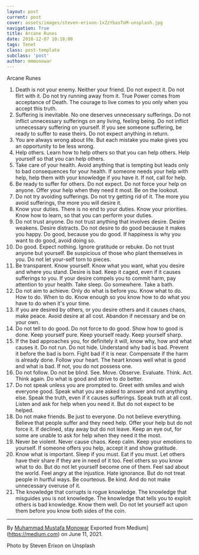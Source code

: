 ```yaml
---
layout: post
current: post
cover: assets/images/steven-erixon-1xZzYbasToM-unsplash.jpg
navigation: True
title: Arcane Runes
date: 2018-12-07 10:18:00
tags: Tenet
class: post-template
subclass: 'post'
author: mmmonowar
---
```


Arcane Runes

1.  Death is not your enemy. Neither your friend. Do not expect it. Do
    not flirt with it. Do not try running away from it. True Power comes
    from acceptance of Death. The courage to live comes to you only when
    you accept this truth.
2.  Suffering is inevitable. No one deserves unnecessary sufferings. Do
    not inflict unnecessary sufferings on any living, feeling being. Do
    not inflict unnecessary suffering on yourself. If you see someone
    suffering, be ready to suffer to ease theirs. Do not expect anything
    in return.
3.  You are always wrong about life. But each mistake you make gives
    you an opportunity to be less wrong.
4.  Help others. Learn how to help others so that you can help others.
    Help yourself so that you can help others.
5.  Take care of your health. Avoid anything that is tempting but leads
    only to bad consequences for your health. If someone needs your help
    with help, help them with your knowledge if you have it. If not,
    call for help.
6.  Be ready to suffer for others. Do not expect. Do not force your
    help on anyone. Offer your help when they need it most. Be on the
    lookout.
7.  Do not try avoiding sufferings. Do not try getting rid of it. The
    more you avoid sufferings, the more you will desire it.
8.  Know your duties. There is no end to your duties. Know your
    priorities. Know how to learn, so that you can perform your
    duties.
9.  Do not trust anyone. Do not trust anything that involves desire.
    Desire weakens. Desire distracts. Do not desire to do good because
    it makes you happy. Do good, because you do good. If happiness is
    why you want to do good, avoid doing so.
10. Do good. Expect nothing. Ignore gratitude or rebuke. Do not trust
    anyone but yourself. Be suspicious of those who plant themselves in
    you. Do not let your-self torn to pieces.
11. Be transparent. Know yourself. Know what you want, what you desire
    and where you stand. Desire is bad. Keep it caged, even if it causes
    sufferings to you. If your desire compels you to commit harm, pay
    attention to your health. Take sleep. Go somewhere. Take a
    bath.
12. Do not aim to achieve. Only do what is before you. Know what to do.
    How to do. When to do. Know enough so you know how to do what you
    have to do when it's your time.
13. If you are desired by others, or you desire others and it causes
    chaos, make peace. Avoid desire at all cost. Abandon if necessary
    and be on your own.
14. Do not tell to do good. Do not force to do good. Show how to good
    is done. Keep yourself pure. Keep yourself ready. Keep yourself
    sharp.
15. If the bad approaches you, for definitely it will, know why, how
    and what causes it. Do not run. Do not hide. Understand why bad is
    bad. Prevent it before the bad is born. Fight bad if it is near.
    Compensate if the harm is already done. Follow your heart. The heart
    knows well what is good and what is bad. If not, you do not possess
    one.
16. Do not follow. Do not be blind. See. Move. Observe. Evaluate.
    Think. Act. Think again. Do what is good and strive to do
    better.
17. Do not speak unless you are prompted to. Greet with smiles and wish
    everyone good. Speak what you are asked to answer and not anything
    else. Speak the truth, even if it causes sufferings. Speak truth at
    all cost. Listen and ask for help when you need it. But do not
    expect to be helped.
18. Do not make friends. Be just to everyone. Do not believe
    everything. Believe that people suffer and they need help. Offer
    your help but do not force it. If declined, stay away but do not
    leave. Keep an eye out, for some are unable to ask for help when
    they need it the most.
19. Never be violent. Never cause chaos. Keep calm. Keep your emotions
    to yourself. If someone offers you help, accept it and show
    gratitude.
20. Know what is important. Sleep if you must. Eat if you must. Let
    others have their share if they are in need of it too. Feel others
    so you know what to do. But do not let yourself become one of them.
    Feel sad about the world. Feel angry at the injustice. Hate
    ignorance. But do not treat people in hurtful ways. Be courteous. Be
    kind. And do not make unnecessary overuse of it.
21. The knowledge that corrupts is rogue knowledge. The knowledge that
    misguides you is not knowledge. The knowledge that tells you to
    exploit others is bad knowledge. Know them well. Do not let yourself
    act upon them before you know both sides of the coin.

---

By [Muhammad Mustafa Monowar](https://medium.com/@mmmonowar)
Exported from Medium](https://medium.com) on June 11, 2021.

Photo by Steven Erixon on Unsplash